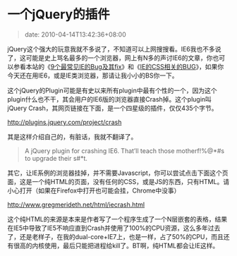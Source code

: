 # 一个jQuery的插件
>date: 2010-04-14T13:42:36+08:00


jQuery这个强大的玩意我就不多说了，不知道可以上网搜搜看。IE6我也不多说了，这可能是史上骂名最多的一个浏览器，网上有N多的声讨IE6的文章，你也可以参看本站的《[9个最常见IE的Bug及其fix](/2009/9%E4%B8%AA%E6%9C%80%E5%B8%B8%E8%A7%81IE%E7%9A%84Bug%E5%8F%8A%E5%85%B6fix.md)》和《[IE的CSS相关的BUG](/2009/IE%E7%9A%84CSS%E7%9B%B8%E5%85%B3%E7%9A%84BUG.md)》，如果你今天还在用IE6，或是IE类浏览器，那请让我小小的BS你一下。


这个jQuery的Plugin可能是有史以来所有plugin中最有个性的一个，因为这个plugin什么也不干，其会用户的IE6版的浏览器直接Crash掉。这个plugin叫jQuery Crash，其网页链接在下面，是一个四星级的插件，仅仅435个字节。


<http://plugins.jquery.com/project/crash>


其是这样介绍自己的，有脏话，我就不翻译了。



> A jQuery plugin for crashing IE6. That’ll teach those motherf!%@\*#s to upgrade their s#\*t.
> 
> 


其它，让IE系例的浏览器挂掉，并不需要Javascript，你可以尝试点击下面这个页面，这是一个纯HTML的页面，没有任何的CSS，或是JS的东西，只有HTML。请小心打开（如果在Firefox中打开也可能会挂，Chrome中没事）


<http://www.gregmerideth.net/html/iecrash.html>


这个纯HTML的来源是本来是作者写了一个程序生成了一个N层嵌套的表格，结果在IE5中导致了IE5不响应直到Crash并使用了100%的CPU资源，这么多年过去了，还是老样子，在我的dual-core+IE7上，也是一样，占了50%的CPU，而且还有很高的内核使用，最后只能把进程给kill了。BT啊，纯HTML都会让IE这样。


